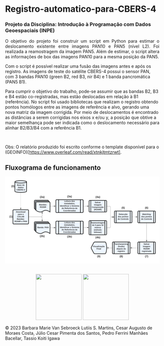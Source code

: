 <h1>Registro-automatico-para-CBERS-4</h1>
<h3>Projeto da Disciplina: Introdução à Programação com Dados Geoespaciais (INPE)</h3>

<p align="justify">O objetivo do projeto foi construir um script em Python para estimar o deslocamento existente entre imagens PAN10 e PAN5 (nível L2). Foi realizada a reamostragem da imagem PAN5. Além de estimar, o script altera as informações de box das imagens PAN10 para a mesma posição da PAN5.

Com o script é possível realizar uma fusão das imagens antes e após os registro. As imagens de teste do satélite CBERS-4 possui o sensor PAN, com 3 bandas PAN10 (green B2, red B3, nir B4) e 1 banda pancromática (PAN5 B1).

Para cumprir o objetivo do trabalho, pode-se assumir que as bandas B2, B3 e B4 estão co-registradas, mas estão deslocadas em relação à B1 (referência). No script foi usado bibliotecas que realizam o registro obtendo pontos homólogos entre as imagens de referência e alvo, gerando uma nova matriz da imagem corrigida. Por meio de deslocamentos é encontrado as distâncias a serem corrigidas nos eixos x e/ou y, a posição que obtive a maior semelhança pode ser indicada como o deslocamento necessário para alinhar B2/B3/B4 com a referência B1.
</p>
<br>

Obs:
O relatório produzido foi escrito conforme o template disponível para o (GEOINFO)[https://www.overleaf.com/read/xtnkjtmtzrwt].

<h2>Fluxograma de funcionamento</h2>

<p align="center"><img src="https://github.com/CesarAugusto88/Registro-automatico-para-CBERS-4/blob/main/Fluxograma2.png">
<br>
<br>
<p align="center"><img src="https://upload.wikimedia.org/wikipedia/commons/1/1f/Python_logo_01.svg" width="150" 
     height="150"> <img src="https://upload.wikimedia.org/wikipedia/commons/5/5a/Satellite_icon1.png" width="150" 
     height="150"> </p>
     
   <p>&copy; 2023 Barbara Marie Van Sebroeck Lutiis S. Martins, Cesar Augusto de Moraes Costa, Júlio Cesar Pimenta dos Santos, Pedro Ferrini Manhães Bacellar, Tassio Koiti Igawa</p>
